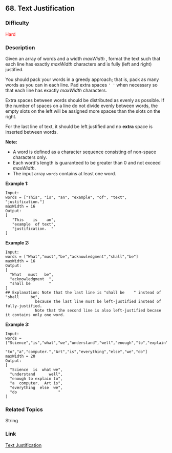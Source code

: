 ## 68. Text Justification
### Difficulty

 <font color=red>Hard</font>

### Description

Given an array of words and a width  _maxWidth_ , format the text such that
each line has exactly _maxWidth_ characters and is fully (left and right)
justified.

You should pack your words in a greedy approach; that is, pack as many words
as you can in each line. Pad extra spaces `' '` when necessary so that each
line has exactly _maxWidth_ characters.

Extra spaces between words should be distributed as evenly as possible. If the
number of spaces on a line do not divide evenly between words, the empty slots
on the left will be assigned more spaces than the slots on the right.

For the last line of text, it should be left justified and no **extra** space
is inserted between words.

**Note:**

  * A word is defined as a character sequence consisting of non-space characters only.
  * Each word's length is guaranteed to be greater than 0 and not exceed _maxWidth_.
  * The input array `words` contains at least one word.

**Example 1:**
            Input:    words = ["This", "is", "an", "example", "of", "text", "justification."]    maxWidth = 16    Output:    [       "This    is    an",       "example  of text",       "justification.  "    ]    

**Example 2:**
            Input:    words = ["What","must","be","acknowledgment","shall","be"]    maxWidth = 16    Output:    [      "What   must   be",      "acknowledgment  ",      "shall be        "    ]    ## Explanation: Note that the last line is "shall be    " instead of "shall     be",                 because the last line must be left-justified instead of fully-justified.                 Note that the second line is also left-justified becase it contains only one word.    

**Example 3:**
            Input:    words = ["Science","is","what","we","understand","well","enough","to","explain",             "to","a","computer.","Art","is","everything","else","we","do"]    maxWidth = 20    Output:    [      "Science  is  what we",      "understand      well",      "enough to explain to",      "a  computer.  Art is",      "everything  else  we",      "do                  "    ]    


### Related Topics

String


### Link
[Text Justification](https://leetcode.com/problems/text-justification)

